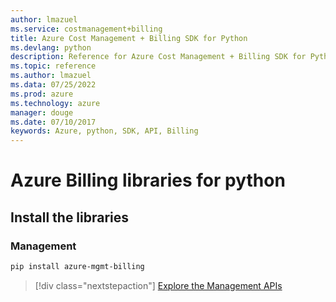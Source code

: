 ```yaml
---
author: lmazuel
ms.service: costmanagement+billing
title: Azure Cost Management + Billing SDK for Python
ms.devlang: python
description: Reference for Azure Cost Management + Billing SDK for Python
ms.topic: reference
ms.author: lmazuel
ms.data: 07/25/2022
ms.prod: azure
ms.technology: azure
manager: douge
ms.date: 07/10/2017
keywords: Azure, python, SDK, API, Billing
---
```

# Azure Billing libraries for python

## Install the libraries


### Management

```bash
pip install azure-mgmt-billing
```
> [!div class="nextstepaction"]
> [Explore the Management APIs](/python/api/overview/azure/billing/management)